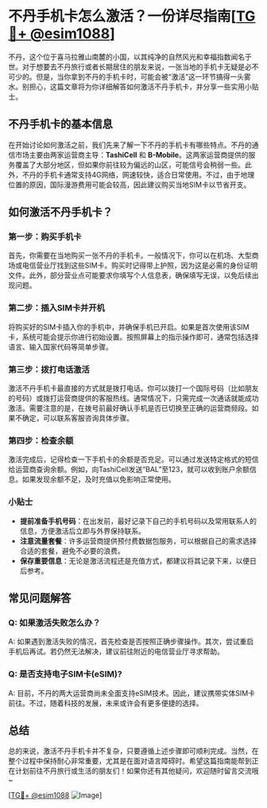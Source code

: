 # 不丹手机卡怎么激活？一份详尽指南[[TG💪+ @esim1088](https://t.me/s/esim1088)]

不丹，这个位于喜马拉雅山南麓的小国，以其纯净的自然风光和幸福指数闻名于世。对于想要去不丹旅行或者长期居住的朋友来说，一张当地的手机卡无疑是必不可少的。但是，当你拿到不丹的手机卡时，可能会被“激活”这一环节搞得一头雾水。别担心，这篇文章将为你详细解答如何激活不丹手机卡，并分享一些实用小贴士。

## 不丹手机卡的基本信息

在开始讨论如何激活之前，我们先来了解一下不丹的手机卡有哪些特点。不丹的通信市场主要由两家运营商主导：**TashiCell** 和 **B-Mobile**。这两家运营商提供的服务覆盖了大部分地区，但如果你前往较为偏远的山区，可能信号会稍弱一些。此外，不丹的手机卡通常支持4G网络，网速较快，适合日常使用。不过，由于地理位置的原因，国际漫游费用可能会较高，因此建议购买当地SIM卡以节省开支。

## 如何激活不丹手机卡？

### 第一步：购买手机卡

首先，你需要在当地购买一张不丹的手机卡。一般情况下，你可以在机场、大型商场或电信营业厅找到这些SIM卡。购买时记得带上护照，因为这是必需的身份证明文件。此外，部分营业点可能要求你填写个人信息表，确保填写无误，以免后续出现问题。

### 第二步：插入SIM卡并开机

将购买好的SIM卡插入你的手机中，并确保手机已开启。如果是首次使用该SIM卡，系统可能会提示你进行初始设置。按照屏幕上的指示操作即可，通常包括选择语言、输入国家代码等简单步骤。

### 第三步：拨打电话激活

激活不丹手机卡最直接的方式就是拨打电话。你可以拨打一个国际号码（比如朋友的号码）或拨打运营商提供的客服热线。通常情况下，只需完成一次通话就能成功激活。需要注意的是，在拨号前最好确认手机是否已切换至正确的运营商频段。如果不确定，可以联系客服咨询具体步骤。

### 第四步：检查余额

激活完成后，记得检查一下手机卡的余额是否充足。可以通过发送特定格式的短信给运营商查询余额。例如，向TashiCell发送“BAL”至123，就可以收到账户余额信息。如果发现余额不足，及时充值以免影响正常使用。

### 小贴士

- **提前准备手机号码**：在出发前，最好记录下自己的手机号码以及常用联系人的信息，方便激活后立即与外界保持联系。
- **注意流量套餐**：许多运营商提供预付费数据包服务，可以根据自己的需求选择合适的套餐，避免不必要的浪费。
- **保存重要信息**：无论是激活流程还是充值方式，都建议将其记录下来，以便日后参考。

## 常见问题解答

### Q: 如果激活失败怎么办？

A: 如果遇到激活失败的情况，首先检查是否按照正确步骤操作。其次，尝试重启手机后再试。若仍然无法解决，建议前往附近的电信营业厅寻求帮助。

### Q: 是否支持电子SIM卡(eSIM)?

A: 目前，不丹的两大运营商尚未全面支持eSIM技术。因此，建议携带实体SIM卡前往。不过，随着科技的发展，未来或许会有更多便捷的选择。

## 总结

总的来说，激活不丹手机卡并不复杂，只要遵循上述步骤即可顺利完成。当然，在整个过程中保持耐心非常重要，尤其是在面对语言障碍时。希望这篇指南能帮到正在计划前往不丹旅行或生活的朋友们！如果你还有其他疑问，欢迎随时留言交流哦~

[[TG💪+ @esim1088](https://t.me/s/esim1088) ![Image](https://i.postimg.cc/4NQfJmqS/Snipaste-2025-05-13-00-14-12.png)]